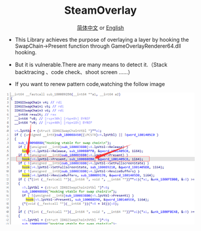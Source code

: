 <div align="center">

# SteamOverlay

[简体中文](README-zh.md) or [English](README.md)  

</div>

- This Library achieves the purpose of overlaying a layer by hooking the SwapChain->Present function through GameOverlayRenderer64.dll hooking.

- But it is vulnerable.There are many means to detect it.（Stack backtracing 、code check、shoot screen ......）

- If you want to renew pattern code,watching the follow image 

<img  src="img/1.png">
